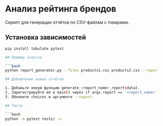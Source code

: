 # Анализ рейтинга брендов

Скрипт для генерации отчётов по CSV-файлам с товарами.

## Установка зависимостей

```bash
pip install tabulate pytest

## Пример запуска

```bash
python report_generator.py --files products1.csv products2.csv --report average-rating

## Добавление новых отчётов

1. Добавьте новую функцию generate_<report_name>_report(data).
2. Зарегистрируйте её в main() через if args.report == '<report_name>':.
3. Обновите choices в аргументе --report.

## Тесты

```bash
python -m pytest tests/ -v